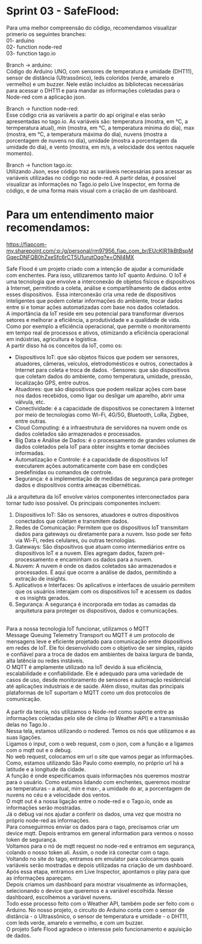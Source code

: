 # Sprint 03 - SafeFlood:
Para uma melhor compreensão do código, recomendamos visualizar primerio os seguintes branches: <br>
01- arduino <br>
02- function node-red <br>
03- function tago.io

Branch -> arduino: <br>
Código do Arduino UNO, com sensores de temperatura e umidade (DHT11), sensor de distância (Ultrassônico), leds coloridos (verde, amarelo e vermelho) e um buzzer. Nele estão incluidos as bibliotecas necessárias para acessar o DHT11 e para mandar as informações coletadas para o Node-red com a aplicação json.

Branch -> function node-red: <br>
Esse código cria as variáveis a partir do api original e elas serão apresentadas no tago.io. As variáveis são: temperatura (mostra, em °C, a termperatura atual), min (mostra, em °C, a temperatura mínima do dia), max (mostra, em °C, a temperatura máxima do dia), nuvens (mostra a porcentagem de nuvens no dia), umidade (mostra a porcentagem da umidade do dia), e vento (mostra, em m/s, a velocidade dos ventos naquele momento).

Branch -> function tago.io: <br>
Utilizando Json, esse código traz as variáveis necessárias para acessar as variáveis utilizadas no código no node-red. A partir delas, é possível visualizar as informações no Tago.io pelo Live Inspector, em forma de código, e de uma forma mais visual com a  criação de um dashboard.

# Para um entendimento maior recomendamos: <br>
  https://fiapcom-my.sharepoint.com/:p:/g/personal/rm97956_fiap_com_br/EUcKIR1IkBtBspMGqecDNFQB0hZxeSfc6rCT5U1urutOqg?e=ONI4MX

  Safe Flood é um projeto criado com a intenção de ajudar a comunidade com enchentes.
Para isso, utilizaremos tanto IoT quanto Arduino. 
O IoT é uma tecnologia que envolve a interconexão de objetos físicos e dispositivos à Internet, permitindo a coleta, análise e compartilhamento de dados entre esses dispositivos. ​
Essa interconexão cria uma rede de dispositivos inteligentes que podem coletar informações do ambiente, trocar dados entre si e tomar ações automatizadas com base nos dados coletados. ​<br>
A importância da IoT reside em seu potencial para transformar diversos setores e melhorar a eficiência, a produtividade e a qualidade de vida.​
Como por exemplo a eficiência operacional, que permite o monitoramento em tempo real de processos e ativos, otimizando a eficiência operacional em indústrias, agricultura e logística.
<br>
A partir disso há os conceitos da IoT, como os:
- Dispositivos IoT: que são objetos físicos que podem ser sensores, atuadores, câmeras, veículos, eletrodomésticos e outros, conectados à Internet para coleta e troca de dados. 
-Sensores: que são dispositivos que coletam dados do ambiente, como temperatura, umidade, pressão, localização GPS, entre outros. 
- Atuadores: que são dispositivos que podem realizar ações com base nos dados recebidos, como ligar ou desligar um aparelho, abrir uma válvula, etc.
- Conectividade: é a capacidade de dispositivos se conectarem à Internet por meio de tecnologias como Wi-Fi, 4G/5G, Bluetooth, LoRa, Zigbee, entre outras.
- Cloud Computing: é a infraestrutura de servidores na nuvem onde os dados coletados são armazenados e processados.
- Big Data e Análise de Dados: é o processamento de grandes volumes de dados coletados pela IoT para obter insights e tomar decisões informadas.
- Automatização e Controle: é a capacidade de dispositivos IoT executarem ações automaticamente com base em condições predefinidas ou comandos de controle.
- Segurança: é a implementação de medidas de segurança para proteger dados e dispositivos contra ameaças cibernéticas.

Já a arquitetura da IoT envolve vários componentes interconectados para tornar tudo isso possível. Os principais componentes incluem:
1. Dispositivos IoT: São os sensores, atuadores e outros dispositivos conectados que coletam e transmitem dados.
2. Redes de Comunicação: Permitem que os dispositivos IoT transmitam dados para gateways ou diretamente para a nuvem. Isso pode ser feito via Wi-Fi, redes celulares, ou outras tecnologias.
3. Gateways: São dispositivos que atuam como intermediários entre os dispositivos IoT e a nuvem. Eles agregam dados, fazem pré-processamento e encaminham os dados para a nuvem.
4. Nuvem: A nuvem é onde os dados coletados são armazenados e processados. É aqui que ocorre a análise de dados, permitindo a extração de insights.
5. Aplicativos e Interfaces: Os aplicativos e interfaces de usuário permitem que os usuários interajam com os dispositivos IoT e acessem os dados e os insights gerados.
6. Segurança: A segurança é incorporada em todas as camadas da arquitetura para proteger os dispositivos, dados e comunicações.
<br>
Para a nossa tecnologia IoT funcionar, utilizamos o MQTT
 <br>Message Queuing Telemetry Transport ou MQTT é um protocolo de mensagens leve e eficiente projetado para comunicação entre dispositivos em redes de IoT. Ele foi desenvolvido com o objetivo de ser simples, rápido e confiável para a troca de dados em ambientes de baixa largura de banda, alta latência ou redes instáveis.
 <br>
O MQTT é amplamente utilizado na IoT devido à sua eficiência, escalabilidade e confiabilidade. Ele é adequado para uma variedade de casos de uso, desde monitoramento de sensores e automação residencial até aplicações industriais e de saúde. Além disso, muitas das principais plataformas de IoT suportam o MQTT como um dos protocolos de comunicação.
<br> <br>
A partir da teoria, nós utilizamos o Node-red como suporte entre as informações coletadas pelo site de clima (o Weather API) e a transmissão delas no Tago.Io . <br>
Nessa tela, estamos utilizando o nodered. Temos os nós que utilizamos e as suas ligações.  <br>
Ligamos o input, com o web request, com o json, com a função e a ligamos com o mqtt out e o debug.  <br>
No web request, colocamos em url o site que vamos pegar as informações. Como, estamos utilizando São Paulo como exemplo, no próprio url há a latitude e a longitude da cidade.  <br>
A função é onde especificamos quais informações nós queremos mostrar para o usuário. Como estamos lidando com enchentes, queremos mostrar as temperaturas - a atual, min e max-, a umidade do ar, a porcentagem de nuvens no céu e a velocidade dos ventos.  <br>
O mqtt out é a nossa ligação entre o node-red e o Tago.io, onde as informações serão mostradas.  <br>
Já o debug vai nos ajudar a conferir os dados, uma vez que mostra no próprio node-red as informações.  <br>
Para conseguirmos enviar os dados para o tago, precisamos criar um device mqtt. Depois entramos em general information para vermos o nosso token de segurança.  <br>
Voltamos para o nó de mqtt request no node-red e entramos em segurança, colando o nosso token ali. Assim, o node irá conectar com o tago.  <br>
Voltando no site do tago, entramos em emulator para colocarmos quais variáveis serão mostradas e depois utilizadas na criação de um dashboard.  <br>
Após essa etapa, entramos em Live Inspector, apontamos o play para que as informações apareçam.  <br>
Depois criamos um dashboard para mostrar visualmente as informações, selecionando o device que queremos e a variável escolhida. Nesse dashboard, escolhemos a variável nuvens.  <br>
Todo esse processo feito com o Weather API, também pode ser feito com o Arduino. No nosso projeto, o circuito do Arduino conta com o sensor de distância - o Ultrassônico, o sensor de temperatura e umidade - o DHT11, com leds verde, amarelo  e vermelho, e com um buzzer.  <br> 
O projeto Safe Flood agradece o interesse pelo funcionamento e aquisição de dados.


